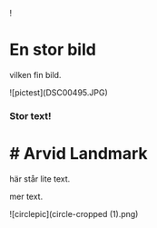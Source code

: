 !<DOCTYPE html>
<html>
<head>
<title>Page Title</title>
</head>
<body>

<h1>En stor bild</h1>
<p>vilken fin bild.</p>
![pictest](DSC00495.JPG) 

### Stor text!
<h1># Arvid Landmark</h1>
<p>här står lite text.</p>
<p>mer text.</p>

![circlepic](circle-cropped (1).png)

</body>
</html>
